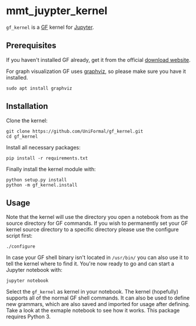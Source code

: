 mmt_juypter_kernel
===========

`gf_kernel` is a [GF](https://www.grammaticalframework.org/) kernel for [Jupyter](https://jupyter.org/).

Prerequisites
-------------
If you haven't installed GF already, get it from the official [download website](https://www.grammaticalframework.org/download/index.html).


For graph visualization GF uses [graphviz](http://www.graphviz.org/), so please make sure you have it installed.
    
    sudo apt install graphviz

Installation
------------
Clone the kernel:

    git clone https://github.com/UniFormal/gf_kernel.git
    cd gf_kernel

Install all necessary packages:

    pip install -r requirements.txt

Finally install the kernel module with:

    python setup.py install
    python -m gf_kernel.install
    

Usage
-----
Note that the kernel will use the directory you open a notebook from as the source directory for GF commands. If you wish to permanently set your GF kernel source directory to a specific directory please use the configure script first:

    ./configure

In case your GF shell binary isn't located in `/usr/bin/` you can also use it to tell the kernel where to find it.
You're now ready to go and can start a Jupyter notebook with:

    jupyter notebook


Select the `gf_kernel` as kernel in your notebook.
The kernel (hopefully) supports all of the normal GF shell commands.
It can also be used to define new grammars, which are also saved and imported for usage after defining.
Take a look at the exmaple notebook to see how it works.
This package requires Python 3.